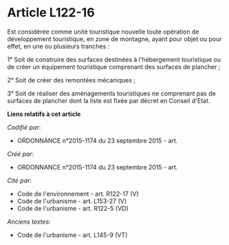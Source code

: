 # Article L122-16

Est considérée comme unité touristique nouvelle toute opération de développement touristique, en zone de montagne, ayant pour
objet ou pour effet, en une ou plusieurs tranches :

1° Soit de construire des surfaces destinées à l'hébergement touristique ou de créer un équipement touristique comprenant des
surfaces de plancher ;

2° Soit de créer des remontées mécaniques ;

3° Soit de réaliser des aménagements touristiques ne comprenant pas de surfaces de plancher dont la liste est fixée par
décret en Conseil d'Etat.

**Liens relatifs à cet article**

_Codifié par_:

  - ORDONNANCE n°2015-1174 du 23 septembre 2015 - art.

_Créé par_:

  - ORDONNANCE n°2015-1174 du 23 septembre 2015 - art.

_Cité par_:

  - Code de l'environnement - art. R122-17 (V)
  - Code de l'urbanisme - art. L153-27 (V)
  - Code de l'urbanisme - art. R122-5 (VD)

_Anciens textes_:

  - Code de l'urbanisme - art. L145-9 (VT)

